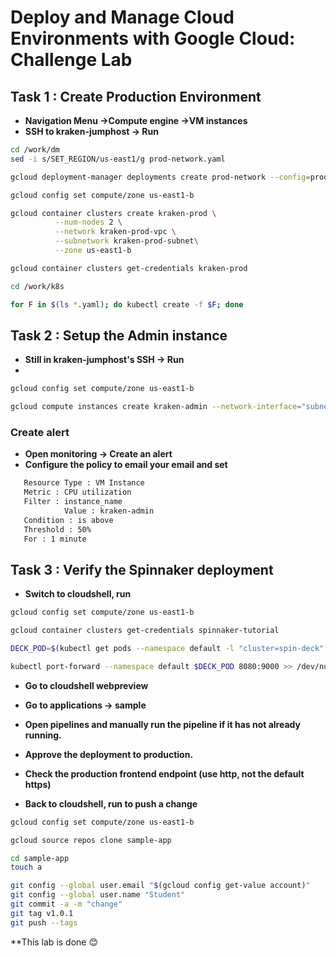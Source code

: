 # Deploy and Manage Cloud Environments with Google Cloud: Challenge Lab

## Task 1 : Create Production Environment
 - **Navigation Menu ->Compute engine ->VM instances** 
 - **SSH to kraken-jumphost -> Run**
 
```bash
cd /work/dm
sed -i s/SET_REGION/us-east1/g prod-network.yaml

gcloud deployment-manager deployments create prod-network --config=prod-network.yaml

gcloud config set compute/zone us-east1-b

gcloud container clusters create kraken-prod \
          --num-nodes 2 \
          --network kraken-prod-vpc \
          --subnetwork kraken-prod-subnet\
          --zone us-east1-b

gcloud container clusters get-credentials kraken-prod

cd /work/k8s

for F in $(ls *.yaml); do kubectl create -f $F; done
```
## Task 2 : Setup the Admin instance
- **Still in kraken-jumphost's SSH -> Run**
- 
```bash
gcloud config set compute/zone us-east1-b

gcloud compute instances create kraken-admin --network-interface="subnet=kraken-mgmt-subnet" --network-interface="subnet=kraken-prod-subnet"
```
### Create alert

- **Open monitoring -> Create an alert**
- **Configure the policy to email your email and set**
```bash
   Resource Type : VM Instance
   Metric : CPU utilization
   Filter : instance_name
            Value : kraken-admin
   Condition : is above
   Threshold : 50%
   For : 1 minute
```
## Task 3 : Verify the Spinnaker deployment
- **Switch to cloudshell, run**

```bash
gcloud config set compute/zone us-east1-b

gcloud container clusters get-credentials spinnaker-tutorial

DECK_POD=$(kubectl get pods --namespace default -l "cluster=spin-deck" -o jsonpath="{.items[0].metadata.name}")

kubectl port-forward --namespace default $DECK_POD 8080:9000 >> /dev/null &
```
- **Go to cloudshell webpreview**

- **Go to applications -> sample**
 
- **Open pipelines and manually run the pipeline if it has not already running.**

- **Approve the deployment to production.**

- **Check the production frontend endpoint (use http, not the default https)**

- **Back to cloudshell, run to push a change**

```bash
gcloud config set compute/zone us-east1-b

gcloud source repos clone sample-app

cd sample-app
touch a

git config --global user.email "$(gcloud config get-value account)"
git config --global user.name "Student"
git commit -a -m "change"
git tag v1.0.1
git push --tags
```
 **This lab is done 😊
